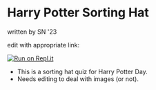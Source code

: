 # Harry Potter Sorting Hat

written by SN '23

edit with appropriate link:

[![Run on Repl.it](https://repl.it/badge/github/athenian-ct-projects/Harry-Potter-Day-SN)](https://repl.it/github/athenian-ct-projects/Harry-Potter-Day-SN)

* This is a sorting hat quiz for Harry Potter Day. 
* Needs editing to deal with images (or not).
